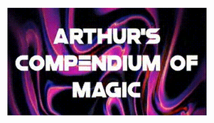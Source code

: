 [![Demonstration](https://github.com/arthursfares/arthurs-compendium-of-magic/blob/main/assets/gifs/demonstration.gif?raw=true)](https://youtu.be/tIUAph8ZNtY "click here to watch demonstration")